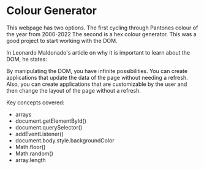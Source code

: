 # Colour Generator
This webpage has two options.
The first cycling through Pantones colour of the year from 2000-2022
The second is a hex colour generator.
This was a good project to start working with the DOM.

In Leonardo Maldonado's article on why it is important to learn about the DOM, he states:

By manipulating the DOM, you have infinite possibilities. You can create applications that update the data of the page without needing a refresh. Also, you can create applications that are customizable by the user and then change the layout of the page without a refresh.

Key concepts covered:
- arrays
- document.getElementById()
- document.querySelector()
- addEventListener()
- document.body.style.backgroundColor
- Math.floor()
- Math.random()
- array.length
